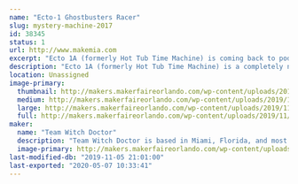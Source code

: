 ```yaml
---
name: "Ecto-1 Ghostbusters Racer"
slug: mystery-machine-2017
id: 38345
status: 1
url: http://www.makemia.com
excerpt: "Ecto 1A (formerly Hot Tub Time Machine) is coming back to podium!"
description: "Ecto 1A (formerly Hot Tub Time Machine) is a completely new build for 2019!"
location: Unassigned
image-primary:
  thumbnail: http://makers.makerfaireorlando.com/wp-content/uploads/2019/11/45043932-D5D3-4B08-ACF6-3B8D7DA38145-150x150.jpeg
  medium: http://makers.makerfaireorlando.com/wp-content/uploads/2019/11/45043932-D5D3-4B08-ACF6-3B8D7DA38145-300x197.jpeg
  large: http://makers.makerfaireorlando.com/wp-content/uploads/2019/11/45043932-D5D3-4B08-ACF6-3B8D7DA38145.jpeg
  full: http://makers.makerfaireorlando.com/wp-content/uploads/2019/11/45043932-D5D3-4B08-ACF6-3B8D7DA38145.jpeg
maker:
  name: "Team Witch Doctor"
  description: "Team Witch Doctor is based in Miami, Florida, and most recently competed in BattleBots on ABC with their multi-bot Witch Doctor and Shaman. The team has been competing combat robots ranging from 150 grams to 250 pounds for the last 10+ years."
  image-primary: http://makers.makerfaireorlando.com/wp-content/uploads/2019/07/Witch-Doctor-Team-S2019-1024x683.jpg
last-modified-db: "2019-11-05 21:01:00"
last-exported: "2020-05-07 10:33:41"
---
```

